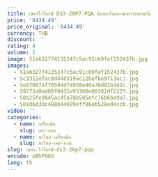 ```yaml
---
title: เซอร์โวไดรฟ์ DS3-20P7-PQA มือสองในสภาพการทํางานที่ดี
price: '6434.49'
price_original: '6434.49'
currency: THB
discount: ''
rating: 4
volume: 1
image: S1a632774135247c5ac91c69fef152437b.jpg
images:
  - S1a632774135247c5ac91c69fef152437b.jpg
  - Sc3312efac8d44d319ac12befbe9713acj.jpg
  - Se97007df70594d74938e40a76d91bd42c.jpg
  - S9773a0ad00f0431a93360e08302df232Y.jpg
  - S0a25fe9845ac45a78b5d5efc76b6ba9a7.jpg
  - S01d6d3dc488b44699eff86ab528ed4cch.jpg
video: ''
categories:
  - name: เครื่องมือ
    slug: เคร-องม
  - name: อะไหล่ เครื่องมือ
    slug: อะไหล-เคร-องม
slug: เซอร-โวไดรฟ-ds3-20p7-pqa
encode: oBhPOOG
lang: th
---
```

  